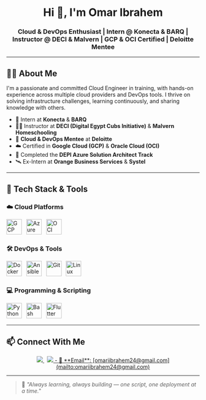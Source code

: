 <h1 align="center">Hi 👋, I'm Omar Ibrahem</h1>
<h3 align="center">
Cloud & DevOps Enthusiast | Intern @ Konecta & BARQ | Instructor @ DECI & Malvern | GCP & OCI Certified | Deloitte Mentee
</h3>

---

## 🧑‍💻 About Me

I'm a passionate and committed Cloud Engineer in training, with hands-on experience across multiple cloud providers and DevOps tools. I thrive on solving infrastructure challenges, learning continuously, and sharing knowledge with others.

- 💼 Intern at **Konecta** & **BARQ**
- 👨‍🏫 Instructor at **DECI (Digital Egypt Cubs Initiative)** & **Malvern Homeschooling**
- 🤝 **Cloud & DevOps Mentee** at **Deloitte**
- ☁️ Certified in **Google Cloud (GCP)** & **Oracle Cloud (OCI)**  
- 🧱 Completed the **DEPI Azure Solution Architect Track**
- 🛰️ Ex-Intern at **Orange Business Services** & **Systel**

---

## 🚀 Tech Stack & Tools

### ☁️ Cloud Platforms
<p align="left">
  <img src="https://cdn.jsdelivr.net/gh/devicons/devicon/icons/googlecloud/googlecloud-original.svg" height="40" alt="GCP" />
  &nbsp;
  <img src="https://cdn.jsdelivr.net/gh/devicons/devicon/icons/azure/azure-original.svg" height="40" alt="Azure" />
  &nbsp;
  <img src="https://cdn.jsdelivr.net/gh/devicons/devicon/icons/oracle/oracle-original.svg" height="40" alt="OCI" />
</p>

### 🛠️ DevOps & Tools
<p align="left">
  <img src="https://cdn.jsdelivr.net/gh/devicons/devicon/icons/docker/docker-original.svg" height="40" alt="Docker" />
  &nbsp;
  <img src="https://cdn.jsdelivr.net/gh/devicons/devicon/icons/ansible/ansible-original.svg" height="40" alt="Ansible" />
  &nbsp;
  <img src="https://cdn.jsdelivr.net/gh/devicons/devicon/icons/git/git-original.svg" height="40" alt="Git" />
  &nbsp;
  <img src="https://cdn.jsdelivr.net/gh/devicons/devicon/icons/linux/linux-original.svg" height="40" alt="Linux" />
</p>

### 💻 Programming & Scripting
<p align="left">
  <img src="https://cdn.jsdelivr.net/gh/devicons/devicon/icons/python/python-original.svg" height="40" alt="Python" />
  &nbsp;
  <img src="https://cdn.jsdelivr.net/gh/devicons/devicon/icons/bash/bash-original.svg" height="40" alt="Bash" />
  &nbsp;
  <img src="https://cdn.jsdelivr.net/gh/devicons/devicon/icons/flutter/flutter-original.svg" height="40" alt="Flutter" />
</p>

---

## 📫 Connect With Me

<p align="center">
  <a href="https://www.linkedin.com/in/omar-ibrahem-687929217/" target="_blank">
    <img src="https://img.shields.io/badge/LinkedIn-0077B5?style=for-the-badge&logo=linkedin&logoColor=white" />
  </a>
  &nbsp;
  <a href="mailto:omariibrahem24@gmail.com">
    <img src="https://img.shields.io/badge/Gmail-D14836?style=for-the-badge&logo=gmail&logoColor=white" />
    - 📧 **Email**: [omariibrahem24@gmail.com](mailto:omariibrahem24@gmail.com)
  </a>
</p>


---

> 🧠 *"Always learning, always building — one script, one deployment at a time."*


